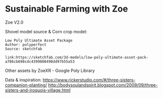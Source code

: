 # Sustainable Farming with Zoe

Zoe V2.0

Shovel model source & Corn crop model:

	Low Poly Ultimate Asset Package
	Author: polyperfect
	Source: sketchfab

	link:https://sketchfab.com/3d-models/low-poly-ultimate-asset-pack-a786cb698cdc4399808498dd97b55a53

Other assets by ZoeXR - Google Poly Library
 
Data & inspiration:
https://www.rickerstudio.com/#/three-sisters-companion-planting/
http://bodysoulandspirit.blogspot.com/2009/09/three-sisters-and-iroquois-village.html

